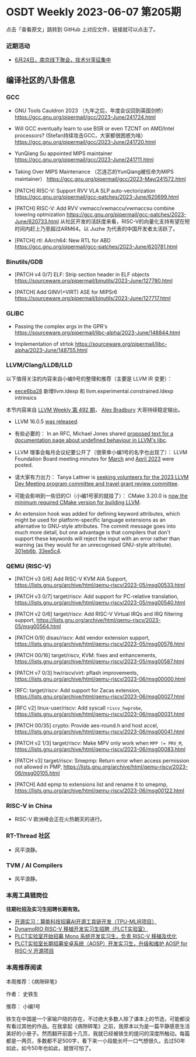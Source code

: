 # OSDT Weekly 2023-06-07 第205期

点击「查看原文」跳转到 GitHub 上对应文件，链接就可以点击了。

### 近期活动

- [6月24日，南京线下聚会，技术分享征集中](https://mp.weixin.qq.com/s/VrZD9CkvsaERGeUxxvW7ew)

## 编译社区的八卦信息

### GCC

- GNU Tools Cauldron 2023 （九年之后，年度会议回到英国剑桥）    
  https://gcc.gnu.org/pipermail/gcc/2023-June/241724.html

- Will GCC eventually learn to use BSR or even TZCNT on AMD/Intel processors? (Stefan持续攻击GCC，大家都很困惑为啥）
  https://gcc.gnu.org/pipermail/gcc/2023-June/241720.html

- YunQiang Su appointed MIPS maintainer
  https://gcc.gnu.org/pipermail/gcc/2023-June/241711.html
  
- Taking Over MIPS Maintenance （芯连芯的YunQiang被任命为MIPS maintainer）
  https://gcc.gnu.org/pipermail/gcc/2023-May/241572.html
  

- [PATCH] RISC-V: Support RVV VLA SLP auto-vectorization
  https://gcc.gnu.org/pipermail/gcc-patches/2023-June/620699.html

- [PATCH] RISC-V: Add RVV vwmacc/vwmaccu/vwmaccsu combine lowering optmization
  https://gcc.gnu.org/pipermail/gcc-patches/2023-June/620733.html
  从社区开发的活跃度来看，RISC-V的向量化支持有望在短时间内赶上乃至超过ARM64。以 Juzhe 为代表的中国开发者太活跃了。

- [PATCH] rtl: AArch64: New RTL for ABD
  https://gcc.gnu.org/pipermail/gcc-patches/2023-June/620781.html

### Binutils/GDB

- [PATCH v4 0/7] ELF: Strip section header in ELF objects
  https://sourceware.org/pipermail/binutils/2023-June/127780.html

- [PATCH] Add GINV(+VIRT) ASE for MIPSr6
  https://sourceware.org/pipermail/binutils/2023-June/127717.html

### GLIBC

- Passing the complex args in the GPR's
  https://sourceware.org/pipermail/libc-alpha/2023-June/148844.html

- Implementation of strtok
  https://sourceware.org/pipermail/libc-alpha/2023-June/148755.html

### LLVM/Clang/LLDB/LLD


以下值得关注的内容来自小编9号的整理和推荐（主要是 LLVM IR 变更）：

- [eece6ba28](https://github.com/llvm/llvm-project/commit/eece6ba283bd763e6d7109ae9e155e81cfee0651) 新增llvm.ldexp 和 llvm.experimental.constrained.ldexp intrinsics

本节内容来自 [LLVM Weekly 第 492 期](http://llvmweekly.org/issue/492)，
[Alex Bradbury](https://www.linkedin.com/in/alex-bradbury/) 大哥持续稳定输出。

* LLVM 16.0.5 [was released](https://discourse.llvm.org/t/16-0-5-releae/71097).

* 有些必要的： In an RFC, Michael Jones shared [proposed text for a documentation page about undefined behaviour in LLVM's libc](https://discourse.llvm.org/t/rfc-defining-undefined-behavior-in-libc/71028).

* LLVM 理事会每月会议纪要公开了（很荣幸小编1号的名字也出现了）： LLVM Foundation Board meeting minutes for [March](https://discourse.llvm.org/t/board-meeting-minutes-march-2023/71089) and [April 2023](https://discourse.llvm.org/t/board-meeting-minutes-april-2023/71090) were posted.

* 请大家有力出力： Tanya Lattner is [seeking volunteers for the 2023 LLVM Dev Meeting program committee and travel grant review committee](https://discourse.llvm.org/t/volunteers-needed-for-the-2023-llvm-developers-meeting-program-travel-grants/71092).

* 可能会影响到一些旧的CI（小编1号家的就挂了）： CMake 3.20.0 is [now the minimum required CMake version for building LLVM](https://discourse.llvm.org/t/llvms-minimum-required-cmake-version-is-now-3-20-0/71109).

* An extension hook was added for defining keyword attributes, which might be used for platform-specific language extensions as an alternative to GNU-style attributes. The commit message goes into much more detail, but one advantage is that compilers that don't support these keywords will reject the input with an error rather than warning (as they would for an unrecognised GNU-style attribute).
  [301eb6b](https://reviews.llvm.org/rG301eb6b68f30),
  [33ee5c4](https://reviews.llvm.org/rG33ee5c466346).

### QEMU (RISC-V)


- [PATCH v3 0/6] Add RISC-V KVM AIA Support,
  https://lists.gnu.org/archive/html/qemu-riscv/2023-05/msg00533.html

- [PATCH v3 0/7] target/riscv: Add support for PC-relative translation,
  https://lists.gnu.org/archive/html/qemu-riscv/2023-05/msg00540.html

- [PATCH v2 0/6] target/riscv: Add RISC-V Virtual IRQs and IRQ filtering support,
  https://lists.gnu.org/archive/html/qemu-riscv/2023-05/msg00564.html

- [PATCH 0/9] disas/riscv: Add vendor extension support,
  https://lists.gnu.org/archive/html/qemu-riscv/2023-05/msg00576.html

- [PATCH 00/16] target/riscv, KVM: fixes and enhancements,
  https://lists.gnu.org/archive/html/qemu-riscv/2023-05/msg00587.html

- [PATCH v7 0/3] hw/riscv/virt: pflash improvements,
  https://lists.gnu.org/archive/html/qemu-riscv/2023-06/msg00000.html

- [RFC: target/riscv: Add support for Zacas extension,
  https://lists.gnu.org/archive/html/qemu-riscv/2023-06/msg00027.html

- [RFC v2] linux-user/riscv: Add syscall `riscv_hwprobe`,
  https://lists.gnu.org/archive/html/qemu-riscv/2023-06/msg00031.html

- [PATCH 00/35] crypto: Provide aes-round.h and host accel,
  https://lists.gnu.org/archive/html/qemu-riscv/2023-06/msg00041.html

- [PATCH v2 1/3] target/riscv: Make MPV only work when `MPP != PRV_M`,
  https://lists.gnu.org/archive/html/qemu-riscv/2023-06/msg00083.html

- [PATCH v3] target/riscv: Smepmp: Return error when access permission not allowed in PMP,
  https://lists.gnu.org/archive/html/qemu-riscv/2023-06/msg00105.html

- [PATCH] Add epmp to extensions list and rename it to smepmp,
  https://lists.gnu.org/archive/html/qemu-riscv/2023-06/msg00122.html

### RISC-V in China

- RISC-V 欧洲峰会正在火热朝天的进行。

### RT-Thread 社区

- 风平浪静。

### TVM / AI Compilers

- 风平浪静。

### 本周工具链岗位

**往期社招及实习生招聘长期有效。**

- [开源实习：算能科技招募AI开源工具链开发（TPU-MLIR项目）](https://mp.weixin.qq.com/s/IBJh0ip4k11PzIMZecsWSw)
- [DynamoRIO RISC-V 移植开发实习生招聘（PLCT实验室）](https://mp.weixin.qq.com/s/J_5TjT6DOqeOXJXQI5VQxw)
- [PLCT实验室开始招募 Mono 系统开发实习生，负责 RISC-V 移植及优化](https://mp.weixin.qq.com/s/whEW7Hay1jIP1tBzIPay1A)
- [PLCT实验室长期招募安卓系统（AOSP）开发实习生，升级和维护 AOSP for RISC-V 开源项目](https://mp.weixin.qq.com/s/dJP2cEB1nex2inR5c-cJog)


### 本周推荐阅读

本周推荐：《病隙碎笔》

作者： 史铁生

推荐： 小编1号

铁生在中国是一个家喻户晓的存在，不过绝大多数人除了课本上的节选，可能都没有看过其他的作品。在我拿起《病隙碎笔》之前，我原本以为是一篇平静感恩生活美好的小册子。然而翻开前面十几页，我就已经被铁生的提问的深度所触动。每篇都是一两页，多数都不足500字，看下来一小段能长吁一口气想很久。去过50年如此，如今50年也如此，就很可怕了。
